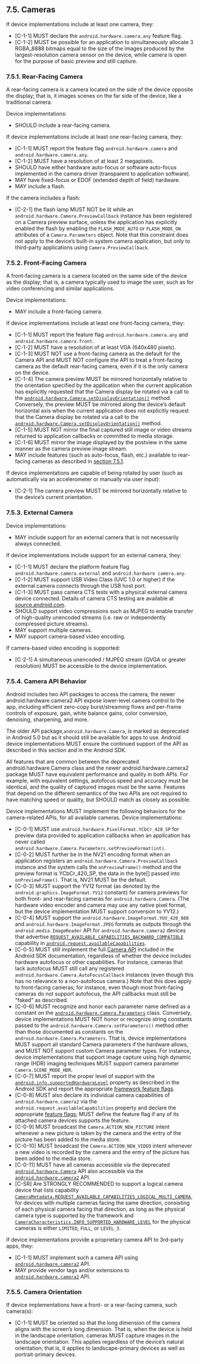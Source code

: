 ## 7.5\. Cameras

If device implementations include at least one camera, they:

*   [C-1-1] MUST declare the `android.hardware.camera.any` feature flag.
*   [C-1-2] MUST be possible for an application to simultaneously allocate
3 RGBA_8888 bitmaps equal to the size of the images produced by the
largest-resolution camera sensor on the device, while camera is open for the
purpose of basic preview and still capture.

### 7.5.1\. Rear-Facing Camera

A rear-facing camera is a camera located on the side of
the device opposite the display; that is, it images scenes on the far side of
the device, like a traditional camera.

Device implementations:

*   SHOULD include a rear-facing camera.

If device implementations include at least one rear-facing camera, they:

*   [C-1-1] MUST report the feature flag `android.hardware.camera` and
`android.hardware.camera.any`.
*   [C-1-2] MUST have a resolution of at least 2 megapixels.
*   SHOULD have either hardware auto-focus or software auto-focus implemented
in the camera driver (transparent to application software).
*   MAY have fixed-focus or EDOF (extended depth of field) hardware.
*   MAY include a flash.

If the camera includes a flash:

*    [C-2-1] the flash lamp MUST NOT be lit while an
`android.hardware.Camera.PreviewCallback` instance has been registered
on a Camera preview surface, unless the application has explicitly enabled
the flash by enabling the `FLASH_MODE_AUTO` or `FLASH_MODE_ON` attributes
of a `Camera.Parameters` object. Note that this constraint does not apply to the
device’s built-in system camera application, but only to third-party
applications using `Camera.PreviewCallback`.

### 7.5.2\. Front-Facing Camera

A front-facing camera is a camera located on the same side of the device
as the display; that is, a camera typically used to image the user, such
as for video conferencing and similar applications.

Device implementations:

*   MAY include a front-facing camera.

If device implementations include at least one front-facing camera, they:

*   [C-1-1] MUST report the feature flag `android.hardware.camera.any` and
`android.hardware.camera.front`.
*   [C-1-2] MUST have a resolution of at least VGA (640x480 pixels).
*   [C-1-3] MUST NOT use a front-facing camera as the default for the
Camera API and MUST NOT configure the API to treat a front-facing camera as
the default rear-facing camera, even if it is the only camera on the device.
*   [C-1-4] The camera preview MUST be mirrored horizontally relative to the
orientation specified by the application when the current application has
explicitly requested that the Camera
display be rotated via a call to the
[`android.hardware.Camera.setDisplayOrientation()`](
http://developer.android.com/reference/android/hardware/Camera.html#setDisplayOrientation(int))
method. Conversely, the preview MUST be mirrored along the device’s default
horizontal axis when the current application does not explicitly request
that the Camera display be rotated via a call to the
[`android.hardware.Camera.setDisplayOrientation()`](
http://developer.android.com/reference/android/hardware/Camera.html#setDisplayOrientation(int))
method.
*   [C-1-5] MUST NOT mirror the final captured still image or video streams
returned to application callbacks or committed to media storage.
*   [C-1-6] MUST mirror the image displayed by the postview in the same manner
as the camera preview image stream.
*   MAY include features (such as auto-focus, flash, etc.) available to
rear-facing cameras as described in [section 7.5.1](#7_5_1_rear-facing_camera).

If device implementations are capable of being rotated by user (such as
automatically via an accelerometer or manually via user input):

*    [C-2-1] The camera preview MUST be mirrored horizontally relative to
the device’s current orientation.

### 7.5.3\. External Camera

Device implementations:

*    MAY include support for an external camera that is not necessarily
always connected.

If device implementations include support for an external camera, they:

*   [C-1-1] MUST declare the platform feature flag
`android.hardware.camera.external` and `android.hardware camera.any`.
*   [C-1-2] MUST support USB Video Class (UVC 1.0 or higher) if the external
camera connects through the USB host port.
*   [C-1-3] MUST pass camera CTS tests with a physical external camera device
connected. Details of camera CTS testing are available at [source.android.com](
https://source.android.com/compatibility/cts/camera-hal).
*   SHOULD support video compressions such as MJPEG to enable transfer of
    high-quality unencoded streams (i.e. raw or independently compressed picture
    streams).
*   MAY support multiple cameras.
*   MAY support camera-based video encoding.

If camera-based video encoding is supported:

*    [C-2-1] A simultaneous
    unencoded / MJPEG stream (QVGA or greater resolution) MUST be accessible to
    the device implementation.

### 7.5.4\. Camera API Behavior

Android includes two API packages to access the camera, the newer
android.hardware.camera2 API expose lower-level camera control to the app,
including efficient zero-copy burst/streaming flows and per-frame controls of
exposure, gain, white balance gains, color conversion, denoising, sharpening,
and more.

The older API package,`android.hardware.Camera`, is marked as deprecated in
Android 5.0 but as it should still be available for apps to use. Android device
implementations MUST ensure the continued support of the API as described in
this section and in the Android SDK.

All features that are common between the deprecated android.hardware.Camera class
and the newer android.hardware.camera2 package MUST have equivalent performance
and quality in both APIs. For example, with equivalent settings,
autofocus speed and accuracy must be identical, and the quality of captured images
must be the same. Features that depend on the different semantics of the two APIs
are not required to have matching speed or quality, but SHOULD match as closely
as possible.

Device implementations MUST implement the following behaviors for the
camera-related APIs, for all available cameras. Device implementations:

*   [C-0-1] MUST use `android.hardware.PixelFormat.YCbCr_420_SP` for preview
data provided to application callbacks when an application has never called
`android.hardware.Camera.Parameters.setPreviewFormat(int)`.
*   [C-0-2] MUST further be in the NV21 encoding format when an application
registers an `android.hardware.Camera.PreviewCallback`
instance and the system calls the `onPreviewFrame()` method and the preview
format is YCbCr_420_SP, the data in the byte[] passed into `onPreviewFrame()`.
That is, NV21 MUST be the default.
*   [C-0-3] MUST support the YV12 format (as denoted by the
`android.graphics.ImageFormat.YV12` constant) for camera previews for both
front- and rear-facing cameras for `android.hardware.Camera`. (The hardware
video encoder and camera may use any native pixel format, but the device
implementation MUST support conversion to YV12.)
*   [C-0-4] MUST support the `android.hardware.ImageFormat.YUV_420_888` and
`android.hardware.ImageFormat.JPEG` formats as outputs through the
`android.media.ImageReader` API for `android.hardware.camera2` devices that
advertise [`REQUEST_AVAILABLE_CAPABILITIES_BACKWARD_COMPATIBLE`](
https://developer.android.com/reference/android/hardware/camera2/CameraMetadata.html#REQUEST_AVAILABLE_CAPABILITIES_BACKWARD_COMPATIBLE)
 capability in [`android.request.availableCapabilities`](
 https://developer.android.com/reference/android/hardware/camera2/CameraCharacteristics.html#REQUEST_AVAILABLE_CAPABILITIES).
*   [C-0-5] MUST still implement the full [Camera API](
http://developer.android.com/reference/android/hardware/Camera.html)
included in the Android SDK documentation, regardless of whether the device
includes hardware autofocus or other capabilities. For instance, cameras that
lack autofocus MUST still call any registered
`android.hardware.Camera.AutoFocusCallback` instances (even though this has no
relevance to a non-autofocus camera.) Note that this does apply to front-facing
cameras; for instance, even though most front-facing cameras do not support
autofocus, the API callbacks must still be “faked” as described.
*   [C-0-6] MUST recognize and honor each parameter name
defined as a constant on the
[`android.hardware.Camera.Parameters`](
http://developer.android.com/reference/android/hardware/Camera.Parameters.html)
class.
Conversely, device implementations MUST NOT honor or recognize string constants
passed to the `android.hardware.Camera.setParameters()` method other than those
documented as constants on the `android.hardware.Camera.Parameters`. That is,
device implementations MUST support all standard Camera parameters if the
hardware allows, and MUST NOT support custom Camera parameter types.
For instance, device implementations that support image capture
using high dynamic range (HDR) imaging techniques MUST support camera parameter
`Camera.SCENE_MODE_HDR`.
*   [C-0-7] MUST report the proper level of support with the
[`android.info.supportedHardwareLevel`](
https://developer.android.com/reference/android/hardware/camera2/CameraCharacteristics.html#INFO_SUPPORTED_HARDWARE_LEVEL)
property as described in the Android SDK and report the appropriate
[framework feature flags](
http://source.android.com/devices/camera/versioning.html).
*   [C-0-8] MUST also declare its individual camera capabilities of
`android.hardware.camera2` via the
`android.request.availableCapabilities` property
and declare the appropriate [feature flags](
http://source.android.com/devices/camera/versioning.html);
MUST define the feature flag if any of its attached camera devices
supports the feature.
*   [C-0-9] MUST broadcast the `Camera.ACTION_NEW_PICTURE`
intent whenever a new picture is taken by the camera and the entry of the
picture has been added to the media store.
*   [C-0-10] MUST broadcast the `Camera.ACTION_NEW_VIDEO`
intent whenever a new video is recorded by the camera and the entry of the
picture has been added to the media store.
*   [C-0-11] MUST have all cameras accessible via the deprecated
[`android.hardware.Camera`](https://developer.android.com/reference/android/hardware/Camera)
API also accessible via the [`android.hardware.camera2`](https://developer.android.com/reference/android/hardware/camera2/package-summary)
API.
*   [C-SR] Are STRONGLY RECOMMENDED to support a logical camera device that lists
capability
[`CameraMetadata.REQUEST_AVAILABLE_CAPABILITIES_LOGICAL_MULTI_CAMERA`](
https://developer.android.com/reference/android/hardware/camera2/CameraMetadata#REQUEST_AVAILABLE_CAPABILITIES_LOGICAL_MULTI_CAMERA),
for devices with multiple cameras facing the same direction, consisting of each
physical camera facing that direction, as long as the physical camera type is
supported by the framework and
[`CameraCharacteristics.INFO_SUPPORTED_HARDWARE_LEVEL`](
https://developer.android.com/reference/android/hardware/camera2/CameraCharacteristics#INFO_SUPPORTED_HARDWARE_LEVEL)
for the physical cameras is either `LIMITED`, `FULL`, or `LEVEL_3`.

If device implementations provide a proprietary camera API to 3rd-party apps,
they:

*   [C-1-1] MUST implement such a camera API using [`android.hardware.camera2`](https://developer.android.com/reference/android/hardware/camera2/package-summary)
API.
*   MAY provide vendor tags and/or extensions to [`android.hardware.camera2`](https://developer.android.com/reference/android/hardware/camera2/package-summary)
API.

### 7.5.5\. Camera Orientation

If device implementations have a front- or a rear-facing camera, such camera(s):

*   [C-1-1] MUST be oriented so that the long dimension of the camera
aligns with the screen’s long dimension. That is, when the device is held in the
landscape orientation, cameras MUST capture images in the landscape orientation.
This applies regardless of the device’s natural orientation; that is, it applies
to landscape-primary devices as well as portrait-primary devices.
